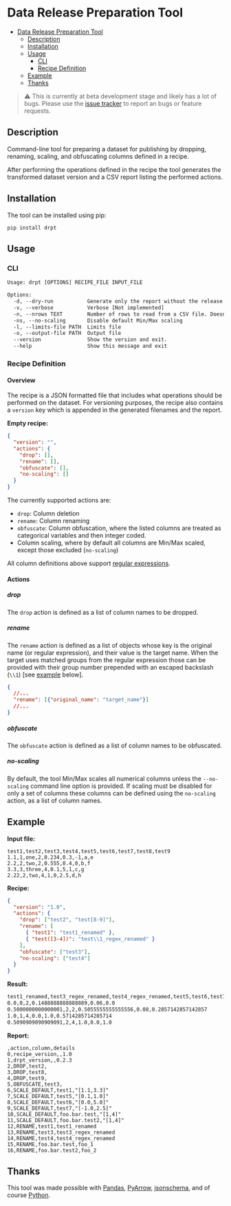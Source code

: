 # Data Release Preparation Tool

- [Data Release Preparation Tool](#data-release-preparation-tool)
  - [Description](#description)
  - [Installation](#installation)
  - [Usage](#usage)
    - [CLI](#cli)
    - [Recipe Definition](#recipe-definition)
  - [Example](#example)
  - [Thanks](#thanks)

> :warning: This is currently at beta development stage and likely has a lot of bugs. Please use the [issue tracker](https://github.com/ConX/drpt/issues) to report an bugs or feature requests.

## Description

Command-line tool for preparing a dataset for publishing by dropping, renaming, scaling, and obfuscating columns defined in a recipe.

After performing the operations defined in the recipe the tool generates the transformed dataset version and a CSV report listing the performed actions.

## Installation

The tool can be installed using pip:

```shell
pip install drpt
```

## Usage

### CLI

```txt
Usage: drpt [OPTIONS] RECIPE_FILE INPUT_FILE

Options:
  -d, --dry-run           Generate only the report without the release dataset
  -v, --verbose           Verbose [Not implemented]
  -n, --nrows TEXT        Number of rows to read from a CSV file. Doesn't work with parquet files.
  -ns, --no-scaling       Disable default Min/Max scaling
  -l, --limits-file PATH  Limits file
  -o, --output-file PATH  Output file
  --version               Show the version and exit.
  --help                  Show this message and exit
```

### Recipe Definition

#### Overview

The recipe is a JSON formatted file that includes what operations should be performed on the dataset. For versioning purposes, the recipe also contains a `version` key which is appended in the generated filenames and the report.

**Empty recipe:**
```json
{
  "version": "",
  "actions": {
    "drop": [],
    "rename": [],
    "obfuscate": [],
    "no-scaling": []
  }
}
```

The currently supported actions are:
  - `drop`: Column deletion
  - `rename`: Column renaming
  - `obfuscate`: Column obfuscation, where the listed columns are treated as categorical variables and then integer coded.
  - Column scaling, where by default all columns are Min/Max scaled, except those excluded (`no-scaling`)

All column definitions above support [regular expressions](https://docs.python.org/3/library/re.html#regular-expression-syntax).

#### Actions

##### _drop_

The `drop` action is defined as a list of column names to be dropped.

##### _rename_

The `rename` action is defined as a list of objects whose key is the original name (or regular expression), and their value is the target name. When the target uses matched groups from the regular expression those can be provided with their group number prepended with an escaped backslash (`\\1`) [see [example](#example) below].

```json
{
  //...
  "rename": [{"original_name": "target_name"}]
  //...
}
```

##### _obfuscate_

The `obfuscate` action is defined as a list of column names to be obfuscated. 

##### _no-scaling_

By default, the tool Min/Max scales all numerical columns unless the `--no-scaling` command line option is provided. If scaling must be disabled for only a set of columns these columns can be defined using the `no-scaling` action, as a list of column names.


## Example

**Input file:**
```csv
test1,test2,test3,test4,test5,test6,test7,test8,test9
1.1,1,one,2,0.234,0.3,-1,a,e
2.2,2,two,2,0.555,0.4,0,b,f
3.3,3,three,4,0.1,5,1,c,g
2.22,2,two,4,1,0,2.5,d,h
```

**Recipe:**
```json
{
  "version": "1.0",
  "actions": {
    "drop": ["test2", "test[8-9]"],
    "rename": [
      { "test1": "test1_renamed" },
      { "test([3-4])": "test\\1_regex_renamed" }
    ],
    "obfuscate": ["test3"],
    "no-scaling": ["test4"]
  }
}
```

**Result:**
```txt
test1_renamed,test3_regex_renamed,test4_regex_renamed,test5,test6,test7
0.0,0,2,0.1488888888888889,0.06,0.0
0.5000000000000001,2,2,0.5055555555555556,0.08,0.2857142857142857
1.0,1,4,0.0,1.0,0.5714285714285714
0.5090909090909091,2,4,1.0,0.0,1.0
```

**Report:**
```csv
,action,column,details
0,recipe_version,,1.0
1,drpt_version,,0.2.3
2,DROP,test2,
3,DROP,test8,
4,DROP,test9,
5,OBFUSCATE,test3,
6,SCALE_DEFAULT,test1,"[1.1,3.3]"
7,SCALE_DEFAULT,test5,"[0.1,1.0]"
8,SCALE_DEFAULT,test6,"[0.0,5.0]"
9,SCALE_DEFAULT,test7,"[-1.0,2.5]"
10,SCALE_DEFAULT,foo.bar.test,"[1,4]"
11,SCALE_DEFAULT,foo.bar.test2,"[1,4]"
12,RENAME,test1,test1_renamed
13,RENAME,test3,test3_regex_renamed
14,RENAME,test4,test4_regex_renamed
15,RENAME,foo.bar.test,foo_1
16,RENAME,foo.bar.test2,foo_2
```

## Thanks

This tool was made possible with [Pandas](https://pandas.pydata.org/), [PyArrow](https://arrow.apache.org/docs/python/index.html), [jsonschema](https://pypi.org/project/jsonschema/), and of course [Python](https://www.python.org/).


  